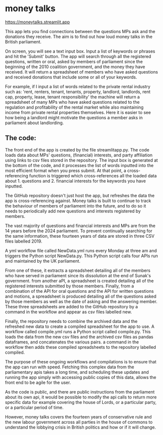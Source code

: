 #  money talks

https://moneytalks.streamlit.app

This app lets you find connections between the questions MPs ask and the donations they receive. The aim is to find out how loud money talks in the British parliament.

On screen, you will see a text input box. Input a list of keywords or phrases and hit the 'Submit' button. The app will search through all the registered questions, written or oral, asked by members of parliament since the beginning of the 2010 coalition government, and the money they have received. It will return a spreadsheet of members who have asked questions and received donations that include some or all of your keywords. 

For example, if I input a list of words related to the private rental industry such as: 'rent, renters, tenant, tenants, property, landlord, landlords, rent cap, property, lease, tenant responsibility' the machine will return a spreadsheet of many MPs who have asked questions related to the regulation and profitability of the rental market while also maintaining income from private rental properties themselves. Here it is easier to see how being a landlord might motivate the questions a member asks in parliament about landlording.

## The code:

The front end of the app is created by the file streamlitapp.py. The code loads data about MPs' questions, (financial) interests, and party affiliation using links to csv files stored in the repository. The input box is generated at the bottom of the code, and it processes the list of words inputted into the most efficient format when you press submit. At that point, a cross-referencing function is triggered which cross-references all the loaded data about 1. questions and 2. financial interests for the keywords you have inputted.

The GitHub repository  doesn't just host the app, but refreshes the data the app is cross-referencing against. Money talks is built to continue to track the behaviour of members of parliament into the future, and to do so it needs to periodically add new questions and interests registered by members. 

The vast majority of questions and financial interests and MPs are from the 14 years before the 2024 parliament. To prevent continually searching for the same information, these fourteen years of data are stored in three CSV files labelled 2019. 

A yml  workflow file called NewData.yml runs every Monday at three am and triggers the Python script NewData.py. This Python script calls four APIs run and maintained by the UK parliament.  

From one of these, it extracts a  spreadsheet detailing all of the members who have served in parliament  since its dissolution at the end of Sunak's government.  from another aPI, a spreadsheet is created detailing all of the  registered interests submitted by those members. Finally, from a combination of the API for oral questions and the API for written questions and motions, a spreadsheet is produced detailing all of the questions asked by those members as well as the date of asking and the answering member. These three spreadsheets are added to the GitHub repository by a command in the workflow  and appear as csv files labelled new.

Finally, the repository needs to combine the archived data and the refreshed new data  to create a compiled spreadsheet for the app to use. A workflow called compile.yml  runs a  Python script called compile.py. This loads the data from the new csv files and the archived csv files as pandas dataframes,  and concatenates the various pairs.  a command in the workflow then adds these compiled spreadsheets to the repository labelled compiled.

The purpose of these ongoing workflows and compilations is to ensure that the app can run with speed. Fetching this complex data from the parliamentary apis takes a long time, and scheduling these updates and running the app simply with accessing public copies of this data, allows the front end to be agile for the user. 
       
As the code is public, and there are public instructions from the parliament about its own api, it would be possible to modify the api calls to return more specific data for example covering the house of Lords, or a particular party, or a particular period of time.  
       
However, money talks covers the fourteen years of conservative rule and the new labour government across all parties in the house of commons to understand the lobbying crisis in British politics and how or if it will change.

